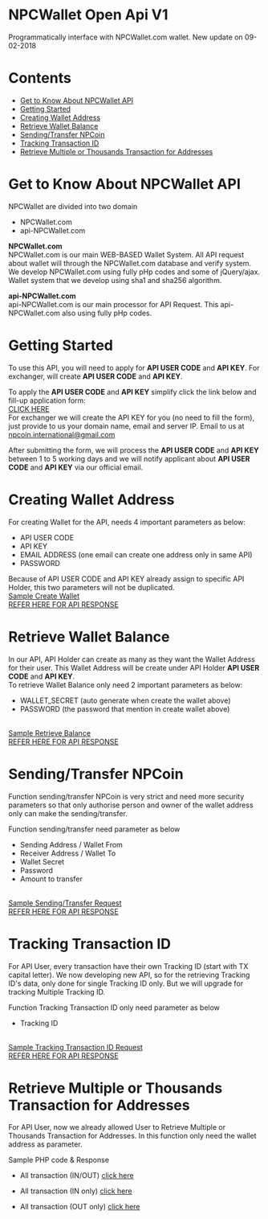 # NPCWallet Open Api V1
Programmatically interface with NPCWallet.com wallet.
New update on 09-02-2018

# Contents
* <a href="#get-to-know-about-npcwallet-api">Get to Know About NPCWallet API</a>
* <a href="#getting-started">Getting Started</a>
* <a href="#creating-wallet-address">Creating Wallet Address</a>
* <a href="#retrieve-wallet-balance">Retrieve Wallet Balance</a>
* <a href="#sendingtransfer-npcoin">Sending/Transfer NPCoin</a>
* <a href="#tracking-transaction-id">Tracking Transaction ID</a>
* <a href="#retrieve-multiple-or-thousands-transaction-for-addresses">Retrieve Multiple or Thousands Transaction for Addresses</a>

# Get to Know About NPCWallet API
NPCWallet are divided into two domain
* NPCWallet.com
* api-NPCWallet.com

<b>NPCWallet.com</b>
<br>
NPCWallet.com is our main WEB-BASED Wallet System. All API request about wallet will through the NPCWallet.com database and verify system. We develop NPCWallet.com using fully pHp codes and some of jQuery/ajax. Wallet system that we develop using sha1 and sha256 algorithm.

<b>api-NPCWallet.com</b>
<br>
api-NPCWallet.com is our main processor for API Request. This api-NPCWallet.com also using fully pHp codes.


# Getting Started
To use this API, you will need to apply for <b>API USER CODE</b> and <b>API KEY</b>. For exchanger, will create <b>API USER CODE</b> and <b>API KEY</b>.

To apply the <b>API USER CODE</b> and <b>API KEY</b> simplify click the link below and fill-up application form:
<br>
<a href="https://docs.google.com/forms/d/e/1FAIpQLSe-tiyf0ffiowj7UrDlch1CZCxOuAtfEBLECUhTogsVXxLHhA/viewform?c=0&w=1">CLICK HERE</a>
<br>
For exchanger we will create the API KEY for you (no need to fill the form), just provide to us your domain name, email and server IP. Email to us at <a href="mailto:npcoin.international@gmail.com">npcoin.international@gmail.com</a>

After submitting the form, we will process the <b>API USER CODE</b> and <b>API KEY</b> between 1 to 5 working days and we will notify applicant about <b>API USER CODE</b> and <b>API KEY</b> via our official email.
  
# Creating Wallet Address
For creating Wallet for the API, needs 4 important parameters as below:
* API USER CODE
* API KEY
* EMAIL ADDRESS (one email can create one address only in same API)
* PASSWORD

Because of API USER CODE and API KEY already assign to specific API Holder, this two parameters will not be duplicated.
<br>
<a href="https://github.com/npcoincoreteam/NPCoin/blob/master/NPCWallet/OpenApiWallet/Sample-Create-Wallet.txt">Sample Create Wallet</a>
<br>
<a href="https://github.com/npcoincoreteam/NPCoin/blob/master/NPCWallet/OpenApiWallet/Create-Wallet.txt">REFER HERE FOR API RESPONSE</a>

# Retrieve Wallet Balance
In our API, API Holder can create as many as they want the Wallet Address for their user. This Wallet Address will be create under API Holder <b>API USER CODE</b> and <b>API KEY</b>.
<br>
To retrieve Wallet Balance only need 2 important parameters as below:
* WALLET_SECRET (auto generate when create the wallet above)
* PASSWORD (the password that mention in create wallet above)
<br>
<a href="https://github.com/npcoincoreteam/NPCoin/blob/master/NPCWallet/OpenApiWallet/Sample-Retrieve-Balance.txt">Sample Retrieve Balance</a>
<br>
<a href="https://github.com/npcoincoreteam/NPCoin/blob/master/NPCWallet/OpenApiWallet/Retrieve-Balance.txt">REFER HERE FOR API RESPONSE</a>

# Sending/Transfer NPCoin
Function sending/transfer NPCoin is very strict and need more security parameters so that only authorise person and owner of the wallet address only can make the sending/transfer.

Function sending/transfer need parameter as below
* Sending Address / Wallet From
* Receiver Address / Wallet To
* Wallet Secret
* Password
* Amount to transfer
<br>
<a href="https://github.com/npcoincoreteam/NPCoin/blob/master/NPCWallet/OpenApiWallet/Sample-Request-Sending.txt">Sample Sending/Transfer Request</a>
<br>
<a href="https://github.com/npcoincoreteam/NPCoin/blob/master/NPCWallet/OpenApiWallet/Sending-Transfer-Response.txt">REFER HERE FOR API RESPONSE</a>

# Tracking Transaction ID
For API User, every transaction have their own Tracking ID (start with TX capital letter).
We now developing new API, so for the retrieving Tracking ID's data, only done for single Tracking ID only. But we will upgrade for tracking Multiple Tracking ID.

Function Tracking Transaction ID only need parameter as below
* Tracking ID
<br>
<a href="https://github.com/npcoincoreteam/NPCoin/blob/master/NPCWallet/OpenApiWallet/Sample-Track-Tracking-ID.txt">Sample Tracking Transaction ID Request</a>
<br>
<a href="https://github.com/npcoincoreteam/NPCoin/blob/master/NPCWallet/OpenApiWallet/Track-Tracking-ID.txt">REFER HERE FOR API RESPONSE</a>

# Retrieve Multiple or Thousands Transaction for Addresses
For API User, now we already allowed User to Retrieve Multiple or Thousands Transaction for Addresses.
In this function only need the wallet address as parameter.

Sample PHP code & Response

* All transaction (IN/OUT)
<a href="https://github.com/npcoincoreteam/NPCoin/blob/master/NPCWallet/OpenApiWallet/Sample-Transaction-In-Out.txt">click here</a>

* All transaction (IN only)
<a href="https://github.com/npcoincoreteam/NPCoin/blob/master/NPCWallet/OpenApiWallet/Sample-Transaction-In.txt">click here</a>

* All transaction (OUT only)
<a href="https://github.com/npcoincoreteam/NPCoin/blob/master/NPCWallet/OpenApiWallet/Sample-Transaction-Out.txt">click here</a>
